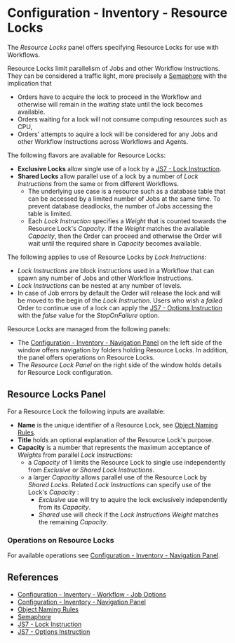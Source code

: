# Configuration - Inventory - Resource Locks

The *Resource Locks* panel offers specifying Resource Locks for use with Workflows.

Resource Locks limit parallelism of Jobs and other Workflow Instructions. They can be considered a traffic light, more precisely a [Semaphore](https://en.wikipedia.org/wiki/Semaphore_(programming)) with the implication that 

- Orders have to acquire the lock to proceed in the Workflow and otherwise will remain in the *waiting* state until the lock becomes available.
- Orders waiting for a lock will not consume computing resources such as CPU,
- Orders' attempts to aquire a lock will be considered for any Jobs and other Workflow Instructions across Workflows and Agents.

The following flavors are available for Resource Locks:

- **Exclusive Locks** allow single use of a lock by a [JS7 - Lock Instruction](https://kb.sos-berlin.com/display/JS7/JS7+-+Lock+Instruction).
- **Shared Locks** allow parallel use of a lock by a number of *Lock Instructions* from the same or from different Workflows.
  - The underlying use case is a resource such as a database table that can be accessed by a limited number of Jobs at the same time. To prevent database deadlocks, the number of Jobs accessing the table is limited.
  - Each *Lock Instruction* specifies a *Weight* that is counted towards the Resource Lock's *Capacity*. If the *Weight* matches the available *Capacity*, then the Order can proceed and otherwise the Order will wait until the required share in *Capacity* becomes available.

The following applies to use of Resource Locks by *Lock Instructions*:

- *Lock Instructions* are block instructions used in a Workflow that can spawn any number of Jobs and other Workflow Instructions.
- *Lock Instructions* can be nested at any number of levels.
- In case of Job errors by default the Order will release the lock and will be moved to the begin of the *Lock Instruction*. Users who wish a *failed* Order to continue use of a lock can apply the [JS7 - Options Instruction](https://kb.sos-berlin.com/display/JS7/JS7+-+Options+Instruction) with the *false* value for the *StopOnFailure* option.

Resource Locks are managed from the following panels:

- The [Configuration - Inventory - Navigation Panel](/configuration-inventory-navigation) on the left side of the window offers navigation by folders holding Resource Locks. In addition, the panel offers operations on Resource Locks.
- The *Resource Lock Panel* on the right side of the window holds details for Resource Lock configuration.

## Resource Locks Panel

For a Resource Lock the following inputs are available:

- **Name** is the unique identifier of a Resource Lock, see [Object Naming Rules](/object-naming-rules).
- **Title** holds an optional explanation of the Resource Lock's purpose.
- **Capacity** is a number that represents the maximum acceptance of *Weights* from parallel *Lock Instructions*:
  - a *Capacity* of 1 limits the Resource Lock to single use independently from *Exclusive* or *Shared* *Lock Instructions*.
  - a larger *Capacitiy* allows parallel use of the Resource Lock by *Shared Locks*. Related *Lock Instructions* can specify use of the Lock's *Capacity* :
    - *Exclusive* use will try to aquire the lock exclusively independently from its *Capacity*. 
    - *Shared* use will check if the *Lock Instruction*s *Weight* matches the remaining *Capacity*.

### Operations on Resource Locks

For available operations see [Configuration - Inventory - Navigation Panel](/configuration-inventory-navigation).

## References

- [Configuration - Inventory - Workflow - Job Options](/configuration-inventory-workflow-job-options)
- [Configuration - Inventory - Navigation Panel](/configuration-inventory-navigation)
- [Object Naming Rules](/object-naming-rules)
- [Semaphore](https://en.wikipedia.org/wiki/Semaphore_(programming))
- [JS7 - Lock Instruction](https://kb.sos-berlin.com/display/JS7/JS7+-+Lock+Instruction)
- [JS7 - Options Instruction](https://kb.sos-berlin.com/display/JS7/JS7+-+Options+Instruction)
